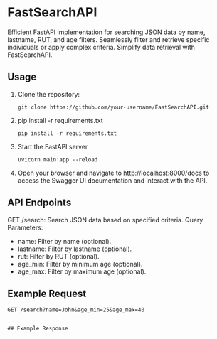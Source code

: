 # FastSearchAPI

Efficient FastAPI implementation for searching JSON data by name, lastname, RUT, and age filters. Seamlessly filter and retrieve specific individuals or apply complex criteria. Simplify data retrieval with FastSearchAPI.

## Usage

1. Clone the repository:
   ```shell
   git clone https://github.com/your-username/FastSearchAPI.git

2. pip install -r requirements.txt
   ```shell
   pip install -r requirements.txt

3. Start the FastAPI server
   ```shell
   uvicorn main:app --reload

5. Open your browser and navigate to http://localhost:8000/docs to access the Swagger UI documentation and interact with the API.


## API Endpoints
GET /search: Search JSON data based on specified criteria.
Query Parameters:
  - name: Filter by name (optional).
  - lastname: Filter by lastname (optional).
  - rut: Filter by RUT (optional).
  - age_min: Filter by minimum age (optional).
  - age_max: Filter by maximum age (optional).


## Example Request
```http
GET /search?name=John&age_min=25&age_max=40


## Example Response

